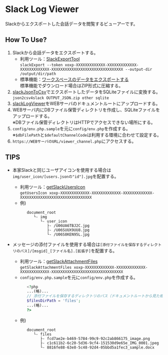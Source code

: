# Slack Log Viewer
Slackからエクスポートした会話データを閲覧するビューアーです。

## How To Use?
 1. Slackから会話データをエクスポートする。  
    - 利用ツール：[SlackExportTool](https://github.com/Kahiro-M/slackExportTool/releases/tag/v.1.0.1)  
        `slackExport --token xoxp-XXXXXXXXXXXXX-XXXXXXXXXXXXX-XXXXXXXXXXXXX-XXXXXXXXXXXXXXXXXXXXXXXXXXXXXXXX --output-dir /output/dir/path`
    - 標準機能：[ワークスペースのデータをエクスポートする](https://slack.com/intl/ja-jp/help/articles/201658943)  
        標準機能でダウンロード場合はZIP形式に圧縮する。
 2. [slackJsonToCsv](https://github.com/Kahiro-M/slackJsonToCsv/releases/tag/v.1.0.7)でエクスポートしたデータをSQLiteファイルに変換する。  
    `json2csv4slack OUTPUT_JSON.zip other sqlite`
 3. [slackLogViewer](https://github.com/Kahiro-M/slackLogViewer)をWEBサーバのドキュメントルートにアップロードする。
 4. WEBサーバ内にDBファイル保管ディレクトリを作成し、SQLiteファイルをアップロードする。  
    ※DBファイル保管ディレクトリはHTTPでアクセスできない場所にする。
 5. `config/env.php.sample`を元に`config/env.php`を作成する。  
    ※`$dbFilePath`と`$defaultChannelCode`は利用する環境に合わせて設定する。
 6. `https://WEBサーバのURL/viewer_channel.php`にアクセスする。

## TIPS
- 本家Slackと同じユーザアイコンを使用する場合は`img/user_icon/[users.jsonの"id"].jpg`を配置する。  
    - 利用ツール：[getSlackUsersIcon](https://github.com/Kahiro-M/getSlackUsersIcon/releases/tag/v.1.0.1)  
    `getUsersIcon xoxp-XXXXXXXXXXXXX-XXXXXXXXXXXXX-XXXXXXXXXXXXX-XXXXXXXXXXXXXXXXXXXXXXXXXXXXXXXX`
    - 例) 
      ```
         document_root
            └- img
               └- user_icon
                  ├- /U06UA6TBJ2C.jpg
                  ├- /U06SUUX9UU8.jpg
                  └- /U06S8KEN95L.jpg
      ```

- メッセージの添付ファイルを使用する場合は`[添付ファイルを保存するディレクトリのパス]/[msgid]_[ファイル名].[拡張子]`を配置する。  
   - 利用ツール：[getSlackAttachmentFiles](https://github.com/Kahiro-M/getSlackAttachmentFiles/releases)  
    `getSlackAttachmentFiles xoxp-XXXXXXXXXXXXX-XXXXXXXXXXXXX-XXXXXXXXXXXXX-XXXXXXXXXXXXXXXXXXXXXXXXXXXXXXXX`
   - `config/env.php.sample`を元に`config/env.php`を作成する。  
      ```php
         <?php
         ...(略)...
         // 添付ファイルを保存するディレクトリのパス（ドキュメントルートから見た相対パス）
         $filesDirPath = 'files';
         ...(略)...
         ?>
      ```
   - 例) 
      ```
         document_root
            └- files
               ├- fcd7ae2e-b469-5784-99c9-92c2ab866175_image.png
               ├- c1c611b2-6c20-5d36-9cf4-151530d9e65e_IMG_0001.jpeg
               └- 8816fe88-63e8-5c48-92d4-05bbd5a1fec3_sample.docx
      ```
